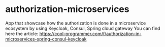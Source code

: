 # authorization-microservices
App that showcase how the authorization is done in a microservice ecosystem by using Keycloak, Consul, Spring cloud gateway
You can find here the article: https://cool-programmer.com/f/authorization-in-microservices-spring-consul-keycloak